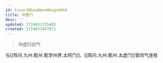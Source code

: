 ```yaml
---
id: tzsur10bse8mvn06zgnk0tb
title: 冲虚门
desc: ''
updated: 1724651735403
created: 1724651457071
---
```


> 冲虚衍剑气

与[[阵问.九州.乾州.乾学州界.太阿门]]、[[阵问.九州.乾州.太虚门]]曾同气连枝
